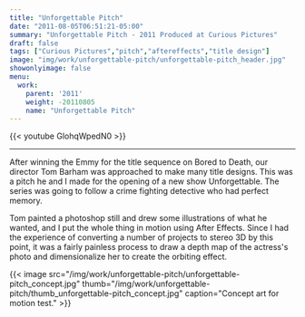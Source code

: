 ```yaml
---
title: "Unforgettable Pitch"
date: "2011-08-05T06:51:21-05:00"
summary: "Unforgettable Pitch - 2011 Produced at Curious Pictures"
draft: false
tags: ["Curious Pictures","pitch","aftereffects","title design"]
image: "img/work/unforgettable-pitch/unforgettable-pitch_header.jpg"
showonlyimage: false
menu:
  work:
    parent: '2011'
    weight: -20110805
    name: "Unforgettable Pitch"
---
```


{{< youtube GlohqWpedN0 >}}

---


After winning the Emmy for the title sequence on Bored to Death, our director Tom Barham was approached to make many title designs.
This was a pitch he and I made for the opening of a new show Unforgettable. The series was going to follow a crime fighting detective who had perfect memory.

Tom painted a photoshop still and drew some illustrations of what he wanted, and I put the whole thing in motion using After Effects. Since I had the experience of converting a number of projects to stereo 3D by this point, it was a fairly painless process to draw a depth map of the actress's photo and dimensionalize her to create the orbiting effect.



{{< image src="/img/work/unforgettable-pitch/unforgettable-pitch_concept.jpg" thumb="/img/work/unforgettable-pitch/thumb_unforgettable-pitch_concept.jpg" caption="Concept art for motion test." >}}
